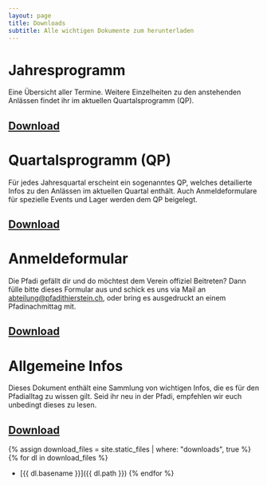 ```yaml
---
layout: page
title: Downloads
subtitle: Alle wichtigen Dokumente zum herunterladen
---
```



# Jahresprogramm
Eine Übersicht aller Termine. Weitere Einzelheiten zu den anstehenden Anlässen findet ihr im aktuellen Quartalsprogramm (QP).
## [Download](/assets/downloads/Pfadi_Jahresprogramm.pdf)

# Quartalsprogramm (QP)
Für jedes Jahresquartal erscheint ein sogenanntes QP, welches detailierte Infos zu den Anlässen im aktuellen Quartal enthält.
Auch Anmeldeformulare für spezielle Events und Lager werden dem QP beigelegt.
## [Download](/assets/downloads/Pfadi_QP.pdf)

# Anmeldeformular
Die Pfadi gefällt dir und do möchtest dem Verein offiziel Beitreten? Dann fülle bitte dieses Formular aus und schick es uns via Mail an [abteilung@pfadithierstein.ch](mailto:abteilung@pfadithierstein.ch), oder bring es ausgedruckt an einem Pfadinachmittag mit.
## [Download](/assets/downloads/Pfadi_Anmeldeformular.pdf)

# Allgemeine Infos
Dieses Dokument enthält eine Sammlung von wichtigen Infos, die es für den Pfadialltag zu wissen gilt. Seid ihr neu in der Pfadi, empfehlen wir euch unbedingt dieses zu lesen.
## [Download](/assets/downloads/Pfadi_Allgemeine_Infos.pdf)

{% assign download_files = site.static_files | where: "downloads", true %}
{% for dl in download_files %}
- [{{ dl.basename }}]({{ dl.path }})
{% endfor %}

